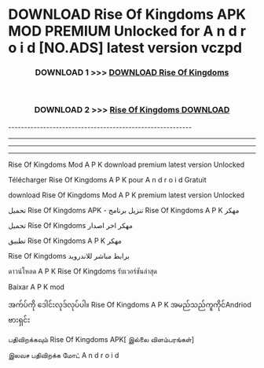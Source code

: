 # DOWNLOAD Rise Of Kingdoms  APK MOD PREMIUM Unlocked for A n d r o i d [NO.ADS] latest version vczpd 



<div align="center">

<h3>DOWNLOAD 1 >>> <a href="https://getmod2.web.app/?judul=Rise Of Kingdoms ">DOWNLOAD Rise Of Kingdoms </a></h3><br>

<h3>DOWNLOAD 2 >>> <a href="https://getmod2.web.app/?judul=Rise Of Kingdoms ">Rise Of Kingdoms  DOWNLOAD </a></h3>

</div>
----------------------------------------------------------

----------------------------------------------------------

----------------------------------------------------------

----------------------------------------------------------

Rise Of Kingdoms  Mod A P K download premium latest version Unlocked

Télécharger Rise Of Kingdoms  A P K pour A n d r o i d Gratuit

download Rise Of Kingdoms  Mod A P K premium latest version Unlocked

تحميل Rise Of Kingdoms  APK - تنزيل برنامج Rise Of Kingdoms  A P K مهكر

تحميل Rise Of Kingdoms  مهكر اخر اصدار

تطبيق Rise Of Kingdoms  A P K مهكر

Rise Of Kingdoms  برابط مباشر للاندرويد

ดาวน์โหลด A P K Rise Of Kingdoms  รับเวอร์ชันล่าสุด

Baixar A P K mod

အက်ပ်ကို ဒေါင်းလုဒ်လုပ်ပါ။ Rise Of Kingdoms  A P K အမည်သည်ကူကိုင်Andriod ဗားရှင်း

பதிவிறக்கவும் Rise Of Kingdoms  APK[ இல்லை விளம்பரங்கள்] 
 
இலவச பதிவிறக்க மோட் A n d r o i d



